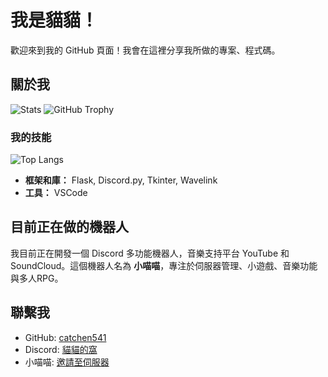 # 我是貓貓！

歡迎來到我的 GitHub 頁面！我會在這裡分享我所做的專案、程式碼。

## 關於我
![Stats](https://github-readme-stats.vercel.app/api?username=catchen541&show_icons=true&include_all_commits=true&count_private=true)
![GitHub Trophy](https://github-profile-trophy.vercel.app/?username=catchen541)


### 我的技能
![Top Langs](https://github-readme-stats.vercel.app/api/top-langs/?username=catchen541&layout=compact&langs_count=8)

- **框架和庫：** Flask, Discord.py, Tkinter, Wavelink  
- **工具：** VSCode  

## 目前正在做的機器人
我目前正在開發一個 Discord 多功能機器人，音樂支持平台 YouTube 和 SoundCloud。這個機器人名為 **小喵喵**，專注於伺服器管理、小遊戲、音樂功能與多人RPG。

## 聯繫我
- GitHub: [catchen541](https://github.com/catchen541)  
- Discord: [貓貓的窩](https://discord.gg/2hMVBxuBrQ)  
- 小喵喵: [邀請至伺服器](https://discord.com/oauth2/authorize?client_id=1144161789832069141)

